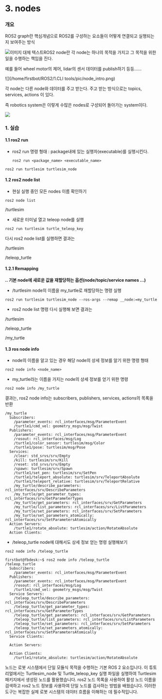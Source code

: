 # 3. nodes



### 개요



ROS2 graph란 핵심개념으로 ROS2를 구성하는 요소들이 어떻게 연결되고 실행되는지 보여주는 방식

<img src="https://github.com/firstbot1/ROS2STUDY/blob/main/1.CLI%20tools/pic/3_1.png" alt="이미지 대체 텍스트" style="float: left;">



ROS2 node란 각 node는 하나의 목적을 가지고 그 목적을 위한 일을 수행하는 책임을 진다.

예를 들어 wheel motor의 제어, lidar의 센서 데이터를 publish하기 등등......

![](/home/firstbot/ROS2/1.CLI tools/pic/node_intro.png)

각 node는 다른 node와 데이터를 주고 받는다. 주고 받는 방식으로는 topics, services, actions 이 있다.

즉 robotics system은 이렇게 수많은 nodes로 구성되어 돌아가는 system이다.

![](https://github.com/firstbot1/ROS2STUDY/blob/main/1.CLI%20tools/pic/node_graph.png)

### 1.  실습



#### 1.1  ros2 run

- ros2 run 명령 형태 : package내에 있는 실행자(executable)를 실행시킨다.

  `ros2 run <package_name> <executable_name>`

```
ros2 run turtlesim turtlesim_node
```



#### 1.2 ros2 node list

- 현실 실행 중인 모든 nodes 이름 확인하기

```
ros2 node list
```

/turtlesim

- 새로운 터미널 열고 teleop node를 실행

```
ros2 run turtlesim turtle_teleop_key
```

다시 ros2 node list를 실행하면 결과는

/turtlesim

/teleop_turtle



#### 1.2.1 Remapping

**.. 기본 node에 새로운 값을 재할당하는 옵션(node/topic/service names ...)**

- /turtlesim node의 이름을 my_turtle로 재할당하는 명령 실행

```
ros2 run turtlesim turtlesim_node --ros-args --remap __node:=my_turtle
```

- ros2 node list 명령 다시 실행해 보면 결과는 

/turtlesim

/teleop_turtle

/my_turtle



#### 1.3 ros node info

- node의 이름을 알고 있는 경우 해당 node의 상세 정보를 알기 위한 명령 형태

`ros2 node info <node_name>`

- my_turtle라는 이름을 가지는 node의 상세 정보를 얻기 위한 명령

```
ros2 node info /my_turtle
```

결과는, ros2 node info는 subscribers, publishers, services, actions의 목록을 반환

```
/my_turtle
  Subscribers:
    /parameter_events: rcl_interfaces/msg/ParameterEvent
    /turtle1/cmd_vel: geometry_msgs/msg/Twist
  Publishers:
    /parameter_events: rcl_interfaces/msg/ParameterEvent
    /rosout: rcl_interfaces/msg/Log
    /turtle1/color_sensor: turtlesim/msg/Color
    /turtle1/pose: turtlesim/msg/Pose
  Services:
    /clear: std_srvs/srv/Empty
    /kill: turtlesim/srv/Kill
    /reset: std_srvs/srv/Empty
    /spawn: turtlesim/srv/Spawn
    /turtle1/set_pen: turtlesim/srv/SetPen
    /turtle1/teleport_absolute: turtlesim/srv/TeleportAbsolute
    /turtle1/teleport_relative: turtlesim/srv/TeleportRelative
    /my_turtle/describe_parameters: rcl_interfaces/srv/DescribeParameters
    /my_turtle/get_parameter_types: rcl_interfaces/srv/GetParameterTypes
    /my_turtle/get_parameters: rcl_interfaces/srv/GetParameters
    /my_turtle/list_parameters: rcl_interfaces/srv/ListParameters
    /my_turtle/set_parameters: rcl_interfaces/srv/SetParameters
    /my_turtle/set_parameters_atomically: rcl_interfaces/srv/SetParametersAtomically
  Action Servers:
    /turtle1/rotate_absolute: turtlesim/action/RotateAbsolute
  Action Clients:
```



- /teleop_turtle node에 대해서도 상세 정보 얻는 명령 실행해보기

```
ros2 node info /teleop_turtle
```

```
firstbot@fbdesk:~$ ros2 node info /teleop_turtle
/teleop_turtle
  Subscribers:
    /parameter_events: rcl_interfaces/msg/ParameterEvent
  Publishers:
    /parameter_events: rcl_interfaces/msg/ParameterEvent
    /rosout: rcl_interfaces/msg/Log
    /turtle1/cmd_vel: geometry_msgs/msg/Twist
  Service Servers:
    /teleop_turtle/describe_parameters: rcl_interfaces/srv/DescribeParameters
    /teleop_turtle/get_parameter_types: rcl_interfaces/srv/GetParameterTypes
    /teleop_turtle/get_parameters: rcl_interfaces/srv/GetParameters
    /teleop_turtle/list_parameters: rcl_interfaces/srv/ListParameters
    /teleop_turtle/set_parameters: rcl_interfaces/srv/SetParameters
    /teleop_turtle/set_parameters_atomically: rcl_interfaces/srv/SetParametersAtomically
  Service Clients:

  Action Servers:

  Action Clients:
    /turtle1/rotate_absolute: turtlesim/action/RotateAbsolute
```

노드는 로봇 시스템에서 단일 모듈식 목적을 수행하는 기본 ROS 2 요소입니다. 이 튜토리얼에서는 Turtlesim_node 및 Turtle_teleop_key 실행 파일을 실행하여 Turtlesim 패키지에서 생성된 노드를 활용했습니다. ros2 노드 목록을 사용하여 활성 노드 이름을 검색하고 ros2 노드 정보를 사용하여 단일 노드를 검사하는 방법을 배웠습니다. 이러한 도구는 복잡한 실제 로봇 시스템의 데이터 흐름을 이해하는 데 필수적입니다.
